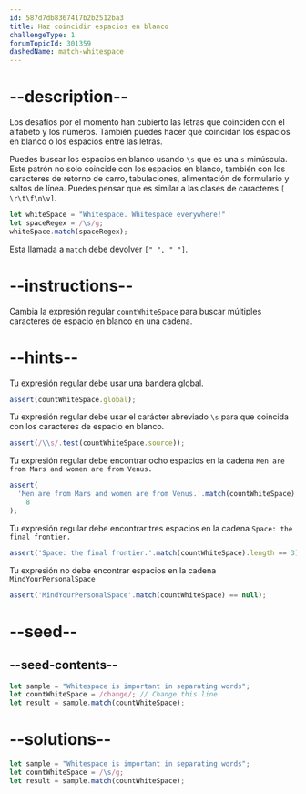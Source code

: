 ```yaml
---
id: 587d7db8367417b2b2512ba3
title: Haz coincidir espacios en blanco
challengeType: 1
forumTopicId: 301359
dashedName: match-whitespace
---
```


# --description--

Los desafíos por el momento han cubierto las letras que coinciden con el alfabeto y los números. También puedes hacer que coincidan los espacios en blanco o los espacios entre las letras.

Puedes buscar los espacios en blanco usando `\s` que es una `s` minúscula. Este patrón no solo coincide con los espacios en blanco, también con los caracteres de retorno de carro, tabulaciones, alimentación de formulario y saltos de línea. Puedes pensar que es similar a las clases de caracteres `[ \r\t\f\n\v]`.

```js
let whiteSpace = "Whitespace. Whitespace everywhere!"
let spaceRegex = /\s/g;
whiteSpace.match(spaceRegex);
```

Esta llamada a `match` debe devolver `[" ", " "]`.
# --instructions--

Cambia la expresión regular `countWhiteSpace` para buscar múltiples caracteres de espacio en blanco en una cadena.

# --hints--

Tu expresión regular debe usar una bandera global.

```js
assert(countWhiteSpace.global);
```

Tu expresión regular debe usar el carácter abreviado `\s` para que coincida con los caracteres de espacio en blanco.

```js
assert(/\\s/.test(countWhiteSpace.source));
```

Tu expresión regular debe encontrar ocho espacios en la cadena `Men are from Mars and women are from Venus.`

```js
assert(
  'Men are from Mars and women are from Venus.'.match(countWhiteSpace).length ==
    8
);
```

Tu expresión regular debe encontrar tres espacios en la cadena `Space: the final frontier.`

```js
assert('Space: the final frontier.'.match(countWhiteSpace).length == 3);
```

Tu expresión no debe encontrar espacios en la cadena `MindYourPersonalSpace`

```js
assert('MindYourPersonalSpace'.match(countWhiteSpace) == null);
```

# --seed--

## --seed-contents--

```js
let sample = "Whitespace is important in separating words";
let countWhiteSpace = /change/; // Change this line
let result = sample.match(countWhiteSpace);
```

# --solutions--

```js
let sample = "Whitespace is important in separating words";
let countWhiteSpace = /\s/g;
let result = sample.match(countWhiteSpace);
```
